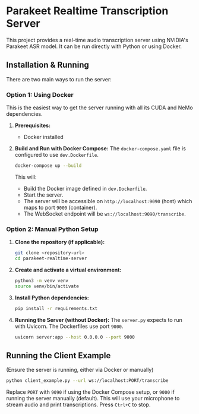 # Parakeet Realtime Transcription Server

This project provides a real-time audio transcription server using NVIDIA's Parakeet ASR model. It can be run directly with Python or using Docker.

## Installation & Running

There are two main ways to run the server:

### Option 1: Using Docker

This is the easiest way to get the server running with all its CUDA and NeMo dependencies.

1. **Prerequisites:**

   * Docker installed
2. **Build and Run with Docker Compose:**
   The `docker-compose.yaml` file is configured to use `dev.Dockerfile`.

   ```bash
   docker-compose up --build
   ```

   This will:

   * Build the Docker image defined in `dev.Dockerfile`.
   * Start the server.
   * The server will be accessible on `http://localhost:9090` (host) which maps to port `9000` (container).
   * The WebSocket endpoint will be `ws://localhost:9090/transcribe`.

### Option 2: Manual Python Setup

1. **Clone the repository (if applicable):**

   ```bash
   git clone <repository-url>
   cd parakeet-realtime-server 
   ```
2. **Create and activate a virtual environment:**

   ```bash
   python3 -m venv venv
   source venv/bin/activate
   ```
3. **Install Python dependencies:**

   ```bash
   pip install -r requirements.txt 
   ```
4. **Running the Server (without Docker):**
   The `server.py` expects to run with Uvicorn. The Dockerfiles use port `9000`.

   ```bash
   uvicorn server:app --host 0.0.0.0 --port 9000
   ```

## Running the Client Example

(Ensure the server is running, either via Docker or manually)

```bash
python client_example.py --url ws://localhost:PORT/transcribe
```

Replace `PORT` with `9090` if using the Docker Compose setup, or `9000` if running the server manually (default).
This will use your microphone to stream audio and print transcriptions. Press `Ctrl+C` to stop.
